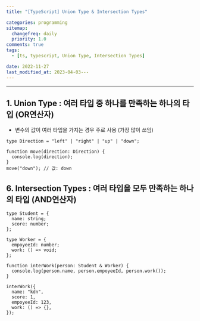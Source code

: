 ```yaml
---
title: "[TypeScript] Union Type & Intersection Types"

categories: programming
sitemap:
  changefreq: daily
  priority: 1.0
comments: true
tags:
  - [ts, typescript, Union Type, Intersection Types]

date: 2022-11-27
last_modified_at: 2023-04-03---
---
```


---

## **1. Union** Type : 여러 타입 중 하나를 만족하는 하나의 타입 (OR연산자)

- 변수의 값이 여러 타입을 가지는 경우 주로 사용 (가장 많이 쓰임)

```tsx
type Direction = "left" | "right" | "up" | "down";

function move(direction: Direction) {
  console.log(direction);
}
move("down"); // 값: down
```

## 6. **Intersection Types** : 여러 타입을 모두 만족하는 하나의 타입 (AND연산자)

```tsx
type Student = {
  name: string;
  score: number;
};

type Worker = {
  empoyeeId: number;
  work: () => void;
};

function interWork(person: Student & Worker) {
  console.log(person.name, person.empoyeeId, person.work());
}

interWork({
  name: "kdn",
  score: 1,
  empoyeeId: 123,
  work: () => {},
});
```
